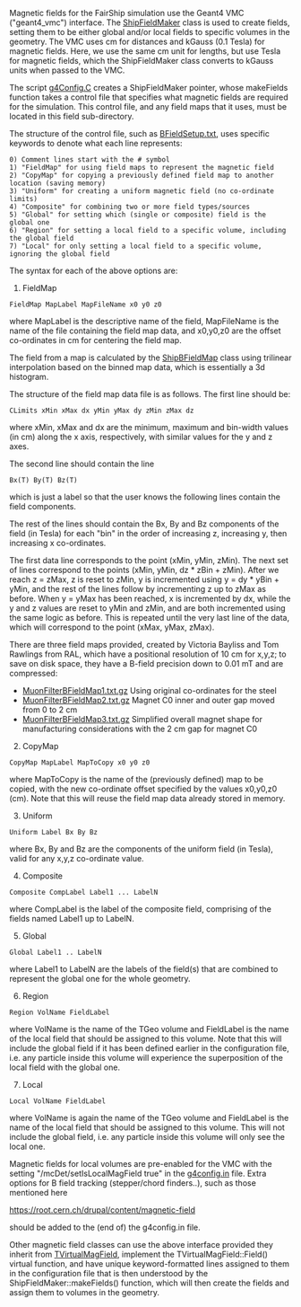 
Magnetic fields for the FairShip simulation use the Geant4 VMC ("geant4_vmc") interface.
The [ShipFieldMaker](ShipFieldMaker.h) class is used to create fields, setting them to be either
global and/or local fields to specific volumes in the geometry. The VMC uses cm for 
distances and kGauss (0.1 Tesla) for magnetic fields. Here, we use the same cm unit for 
lengths, but use Tesla for magnetic fields, which the ShipFieldMaker class converts to 
kGauss units when passed to the VMC.

The script [g4Config.C](../gconfig/g4Config.C) creates a ShipFieldMaker pointer, whose makeFields 
function takes a control file that specifies what magnetic fields are required for 
the simulation. This control file, and any field maps that it uses, must be located in 
this field sub-directory.

The structure of the control file, such as [BFieldSetup.txt](BFieldSetup.txt), uses specific 
keywords to denote what each line represents:

```
0) Comment lines start with the # symbol
1) "FieldMap" for using field maps to represent the magnetic field
2) "CopyMap" for copying a previously defined field map to another location (saving memory)
3) "Uniform" for creating a uniform magnetic field (no co-ordinate limits)
4) "Composite" for combining two or more field types/sources
5) "Global" for setting which (single or composite) field is the global one
6) "Region" for setting a local field to a specific volume, including the global field
7) "Local" for only setting a local field to a specific volume, ignoring the global field
```

The syntax for each of the above options are:

1) FieldMap

```
FieldMap MapLabel MapFileName x0 y0 z0
```

where MapLabel is the descriptive name of the field, MapFileName is the name of
the file containing the field map data, and x0,y0,z0 are the offset co-ordinates 
in cm for centering the field map.

The field from a map is calculated by the [ShipBFieldMap](ShipBFieldMap.h) class using trilinear 
interpolation based on the binned map data, which is essentially a 3d histogram.

The structure of the field map data file is as follows. The first line should be:

```
CLimits xMin xMax dx yMin yMax dy zMin zMax dz
```

where xMin, xMax and dx are the minimum, maximum and bin-width values (in cm) along 
the x axis, respectively, with similar values for the y and z axes.

The second line should contain the line

```
Bx(T) By(T) Bz(T)
```

which is just a label so that the user knows the following lines contain the 
field components.

The rest of the lines should contain the Bx, By and Bz components of the field
(in Tesla) for each "bin" in the order of increasing z, increasing y, then 
increasing x co-ordinates. 

The first data line corresponds to the point (xMin, yMin, zMin). The next set of 
lines correspond to the points (xMin, yMin, dz * zBin + zMin). 
After we reach z = zMax, z is reset to zMin, y is incremented using y = dy * yBin + yMin,
and the rest of the lines follow by incrementing z up to zMax as before. When y = yMax 
has been reached, x is incremented by dx, while the y and z values are reset to 
yMin and zMin, and are both incremented using the same logic as before. This is repeated 
until the very last line of the data, which will correspond to the point (xMax, yMax, zMax).

There are three field maps provided, created by Victoria Bayliss and Tom Rawlings from RAL,
which have a positional resolution of 10 cm for x,y,z; to save on disk space, they have a 
B-field precision down to 0.01 mT and are compressed:

* [MuonFilterBFieldMap1.txt.gz](MuonFilterBFieldMap1.txt.gz) Using original co-ordinates for the steel
* [MuonFilterBFieldMap2.txt.gz](MuonFilterBFieldMap2.txt.gz) Magnet C0 inner and outer gap moved from 0 to 2 cm
* [MuonFilterBFieldMap3.txt.gz](MuonFilterBFieldMap3.txt.gz) Simplified overall magnet shape for manufacturing considerations with the 2 cm gap for magnet C0

2) CopyMap

```
CopyMap MapLabel MapToCopy x0 y0 z0
```

where MapToCopy is the name of the (previously defined) map to be copied, with the 
new co-ordinate offset specified by the values x0,y0,z0 (cm). Note that this will
reuse the field map data already stored in memory.

3) Uniform

```
Uniform Label Bx By Bz
```

where Bx, By and Bz are the components of the uniform field (in Tesla),
valid for any x,y,z co-ordinate value.

4) Composite

```
Composite CompLabel Label1 ... LabelN
```

where CompLabel is the label of the composite field, comprising of the fields
named Label1 up to LabelN.

5) Global

```
Global Label1 .. LabelN
```

where Label1 to LabelN are the labels of the field(s) that are combined
to represent the global one for the whole geometry.

6) Region

```
Region VolName FieldLabel
```

where VolName is the name of the TGeo volume and FieldLabel is the
name of the local field that should be assigned to this volume. Note that this
will include the global field if it has been defined earlier in the 
configuration file, i.e. any particle inside this volume will experience
the superposition of the local field with the global one.

7) Local

```
Local VolName FieldLabel
```

where VolName is again the name of the TGeo volume and FieldLabel
is the name of the local field that should be assigned to this volume. This
will not include the global field, i.e. any particle inside this volume will
only see the local one.


Magnetic fields for local volumes are pre-enabled for the VMC with the setting 
"/mcDet/setIsLocalMagField true" in the [g4config.in](../gconfig/g4config.in) file. 
Extra options for B field tracking (stepper/chord finders..), such as those mentioned here

https://root.cern.ch/drupal/content/magnetic-field

should be added to the (end of) the g4config.in file.


Other magnetic field classes can use the above interface provided they inherit 
from [TVirtualMagField](https://root.cern.ch/root/htmldoc/TVirtualMagField.html), 
implement the TVirtualMagField::Field() virtual function, and have unique 
keyword-formatted lines assigned to them in the configuration file 
that is then understood by the ShipFieldMaker::makeFields() function, which will 
then create the fields and assign them to volumes in the geometry.
